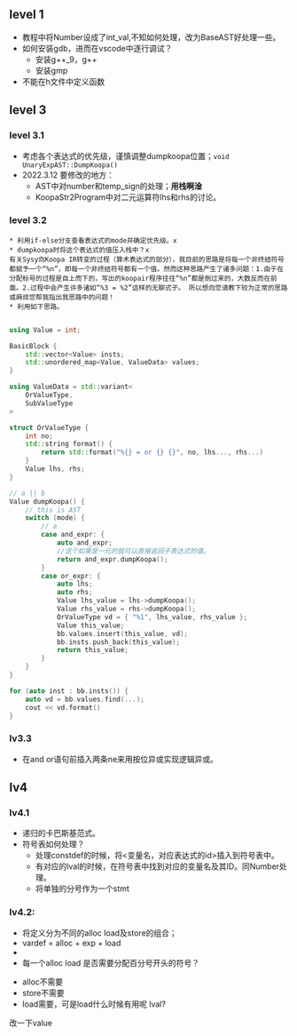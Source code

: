 ## level 1

- 教程中将Number设成了int_val,不知如何处理，改为BaseAST好处理一些。
- 如何安装gdb，进而在vscode中逐行调试？
    * 安装g++_9，g++
    * 安装gmp
- 不能在h文件中定义函数

## level 3

### level 3.1

- 考虑各个表达式的优先级，谨慎调整dumpkoopa位置；```void UnaryExpAST::DumpKoopa()```
- 2022.3.12 要修改的地方：
    * AST中对number和temp_sign的处理；**用栈啊淦**
    * KoopaStr2Program中对二元运算符lhs和rhs的讨论。
### level 3.2
    * 利用if-else分支查看表达式的mode并确定优先级。x
    * dumpkoopa时将这个表达式的值压入栈中？x
    有关Sysy向Koopa IR转变的过程（算术表达式的部分），我目前的思路是将每一个非终结符号都赋予一个“%n”，即每一个非终结符号都有一个值。然而这种思路产生了诸多问题：1.由于在分配标号的过程是自上而下的，写出的koopair程序往往“%n”都是倒过来的，大数反而在前面。2.过程中会产生许多诸如“%3 = %2”这样的无聊式子。 所以想向您请教下较为正常的思路或麻烦您帮我指出我思路中的问题！
    * 利用如下思路。
```c++

using Value = int;

BasicBlock {
    std::vector<Value> insts;
    std::unordered_map<Value, ValueData> values;
}

using ValueData = std::variant<
    OrValueType,
    SubValueType
>

struct OrValueType {
    int no;
    std::string format() {
        return std::format("%{} = or {} {}", no, lhs..., rhs...)
    }
    Value lhs, rhs;
}

// a || b
Value dumpKoopa() {
    // this is AST 
    switch (mode) {
        // a
        case and_expr: {
            auto and_expr;
            //这个如果是一元的就可以直接返回子表达式的值。
            return and_expr.dumpKoopa();
        }
        case or_expr: {
            auto lhs;
            auto rhs;
            Value lhs_value = lhs->dumpKoopa();
            Value rhs_value = rhs->dumpKoopa();
            OrValueType vd = { "%1", lhs_value, rhs_value };
            Value this_value;
            bb.values.insert(this_value, vd);
            bb.insts.push_back(this_value);
            return this_value;
        }
    }
}

for (auto inst : bb.insts()) {
    auto vd = bb.values.find(...);
    cout << vd.format()
}
```

### lv3.3 
* 在and or语句前插入两条ne来用按位异或实现逻辑异或。

## lv4

### lv4.1
* 递归的卡巴斯基范式。
* 符号表如何处理？
    - 处理constdef的时候，将<变量名，对应表达式的id>插入到符号表中。
    - 有对应的lval的时候，在符号表中找到对应的变量名及其ID。同Number处理。
    - 将单独的分号作为一个stmt
    

### lv4.2:
* 将定义分为不同的alloc load及store的组合；
* vardef = alloc + exp + load
* 
* 每一个alloc load 是否需要分配百分号开头的符号？
- alloc不需要
- store不需要
- load需要，可是load什么时候有用呢 lval?

改一下value